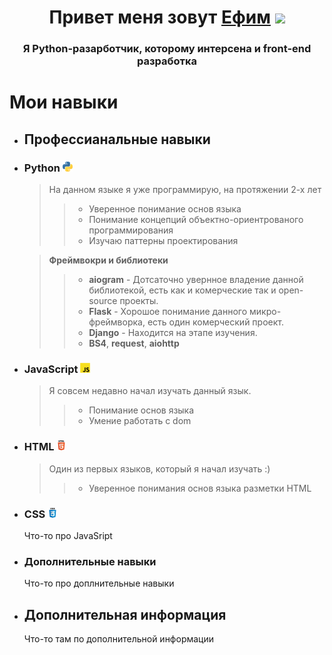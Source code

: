 <h1 align="center">Привет меня зовут <a href="https://github.com/S1GHE" target="_blank">Ефим</a> 
<img src="https://github.com/blackcater/blackcater/raw/main/images/Hi.gif" height="32"/></h1>
<h3 align="center">Я Python-разарботчик, которому интерсена и front-end разработка</h3>

# Мои навыки
- ## Профессианальные навыки
* ### Python <img src="https://github.com/S1GHE/S1GHE/blob/main/image/Python.png" height="16" alt=""/>
  > На данном языке я уже программирую, на протяжении 2-х лет
  >> - Уверенное понимание основ языка
  >> - Понимание концепций объектно-ориентрованого программирования
  >> - Изучаю паттерны проектирования <br>

  > __Фреймвокри и библиотеки__
  >> - __aiogram__ - Дотсаточно увернное владение данной библиотекой, есть как и комерческие так и open-source проекты.
  >> - __Flask__ - Хорошое понимание данного микро-фреймворка, есть один комерческий проект.
  >> - __Django__ - Находится на этапе изучения.
  >> - __BS4__, __request__, __aiohttp__

* ### JavaScript <img src="https://github.com/S1GHE/S1GHE/blob/main/image/js.png" height="16" alt=""/>
  > Я совсем недавно начал изучать данный язык.
  >> - Понимание основ языка
  >> - Умение работать с dom
* ### HTML <img src="https://github.com/S1GHE/S1GHE/blob/main/image/html.png" height="16" alt=""/>
  > Один из первых языков, который я начал изучать :)
  > > - Уверенное понимания основ языка разметки HTML
  
* ### CSS <img src="https://github.com/S1GHE/S1GHE/blob/main/image/css.png" height="16" alt=""/>
  Что-то про JavaSript

* ### Дополнительные навыки
  Что-то про доплнительные навыки


- ## Дополнительная информация
     Что-то там по дополнительной информации